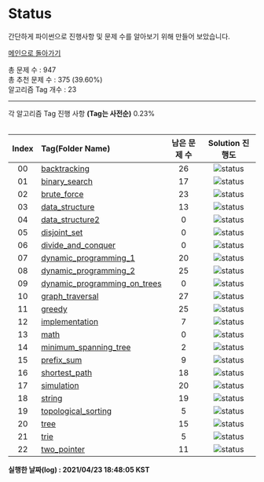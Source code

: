 # Status

간단하게 파이썬으로 진행사항 및 문제 수를 알아보기 위해 만들어 보았습니다.


[메인으로 돌아가기](https://github.com/tony9402/baekjoon)



총 문제 수 : 947  
총 추천 문제 수 : 375 (39.60%)  
알고리즘 Tag 개수 : 23  


<hr>
각 알고리즘 Tag 진행 사항 <b>(Tag는 사전순)</b> 0.23% <br><br>

| Index | Tag(Folder Name) |   남은 문제 수   | Solution 진행도 |
| :--:  | :--------------- |   :----------:   | :------------:  |
| 00 |  [backtracking](./../../tree/main/backtracking) | 26 |![status](https://img.shields.io/badge/-3.70%25-31AE0F) |  
| 01 |  [binary_search](./../../tree/main/binary_search) | 17 |![status](https://img.shields.io/badge/-10.53%25-31AE0F) |  
| 02 |  [brute_force](./../../tree/main/brute_force) | 23 |![status](https://img.shields.io/badge/-23.33%25-31AE0F) |  
| 03 |  [data_structure](./../../tree/main/data_structure) | 13 |![status](https://img.shields.io/badge/-13.33%25-31AE0F) |  
| 04 |  [data_structure2](./../../tree/main/data_structure2) | 0 |![status](https://img.shields.io/badge/-100.00%25-0885CC) |  
| 05 |  [disjoint_set](./../../tree/main/disjoint_set) | 0 |![status](https://img.shields.io/badge/-100.00%25-0885CC) |  
| 06 |  [divide_and_conquer](./../../tree/main/divide_and_conquer) | 0 |![status](https://img.shields.io/badge/-100.00%25-0885CC) |  
| 07 |  [dynamic_programming_1](./../../tree/main/dynamic_programming_1) | 20 |![status](https://img.shields.io/badge/-20.00%25-31AE0F) |  
| 08 |  [dynamic_programming_2](./../../tree/main/dynamic_programming_2) | 25 |![status](https://img.shields.io/badge/-3.85%25-31AE0F) |  
| 09 |  [dynamic_programming_on_trees](./../../tree/main/dynamic_programming_on_trees) | 0 |![status](https://img.shields.io/badge/-100.00%25-0885CC) |  
| 10 |  [graph_traversal](./../../tree/main/graph_traversal) | 27 |![status](https://img.shields.io/badge/-3.57%25-31AE0F) |  
| 11 |  [greedy](./../../tree/main/greedy) | 25 |![status](https://img.shields.io/badge/-3.85%25-31AE0F) |  
| 12 |  [implementation](./../../tree/main/implementation) | 7 |![status](https://img.shields.io/badge/-69.57%25-31AE0F) |  
| 13 |  [math](./../../tree/main/math) | 0 |![status](https://img.shields.io/badge/-100.00%25-0885CC) |  
| 14 |  [minimum_spanning_tree](./../../tree/main/minimum_spanning_tree) | 2 |![status](https://img.shields.io/badge/-71.43%25-31AE0F) |  
| 15 |  [prefix_sum](./../../tree/main/prefix_sum) | 9 |![status](https://img.shields.io/badge/-10.00%25-31AE0F) |  
| 16 |  [shortest_path](./../../tree/main/shortest_path) | 18 |![status](https://img.shields.io/badge/-0.00%25-DFFD26) |  
| 17 |  [simulation](./../../tree/main/simulation) | 20 |![status](https://img.shields.io/badge/-23.08%25-31AE0F) |  
| 18 |  [string](./../../tree/main/string) | 19 |![status](https://img.shields.io/badge/-0.00%25-DFFD26) |  
| 19 |  [topological_sorting](./../../tree/main/topological_sorting) | 5 |![status](https://img.shields.io/badge/-0.00%25-DFFD26) |  
| 20 |  [tree](./../../tree/main/tree) | 15 |![status](https://img.shields.io/badge/-0.00%25-DFFD26) |  
| 21 |  [trie](./../../tree/main/trie) | 5 |![status](https://img.shields.io/badge/-0.00%25-DFFD26) |  
| 22 |  [two_pointer](./../../tree/main/two_pointer) | 11 |![status](https://img.shields.io/badge/-0.00%25-DFFD26) |  


**실행한 날짜(log) : 2021/04/23 18:48:05 KST**
